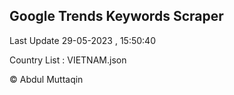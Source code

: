 

## Google Trends Keywords Scraper 
 
Last Update 29-05-2023 , 15:50:40

Country List :
VIETNAM.json



© Abdul Muttaqin 
